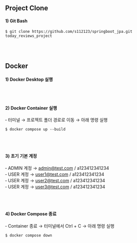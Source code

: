 ## Project Clone
#### 1) Git Bash
```
$ git clone https://github.com/s112123/springboot_jpa.git today_reviews_project
```

<br>
<br>

## Docker 
#### 1) Docker Desktop 실행

<br>
<br>

#### 2) Docker Container 실행
&#8209; 터미널 → 프로젝트 폴더 경로로 이동 → 아래 명령 실행 <br>
```
$ docker compose up --build
```
<br>
<br>

#### 3) 초기 기본 계정
&#8209; ADMIN 계정 → admin@test.com / a123412341234 <br>
&#8209; USER 계정 → user1@test.com / a123412341234 <br>
&#8209; USER 계정 → user2@test.com / a123412341234 <br>
&#8209; USER 계정 → user3@test.com / a123412341234 <br>

<br>
<br>

#### 4) Docker Compose 종료
&#8209; Container 종료 → 터미널에서 Ctrl + C → 아래 명령 실행 <br>

```
$ docker compose down
```